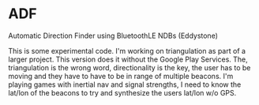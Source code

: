 # ADF
Automatic Direction Finder using BluetoothLE NDBs (Eddystone)

This is some experimental code. I'm working on triangulation as part of a larger project. This version does it without the Google Play Services. The, triangulation is the wrong word, directionality is the key, the user has to be moving and they have to have to be in range of multiple beacons. I'm playing games with inertial nav and signal strengths, I need to know the lat/lon of the beacons to try and synthesize the users lat/lon w/o GPS.

